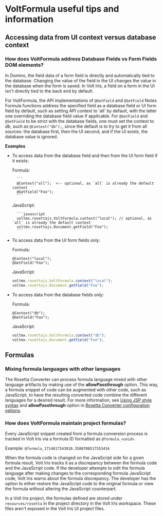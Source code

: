 # VoltFormula useful tips and information 

## Accessing data from UI context versus database context

### How does VoltFormula address Database Fields vs Form Fields DOM elements?

In Domino, the field data of a form field is directly and automatically tied to the database. Changing the value of the field in the UI changes the value in the database when the form is saved. In Volt Iris, a field on a form in the UI isn't directly tied to the back end by default.

For VoltFormula, the API implementations of `@GetField` and `@SetField` Notes Formula functions address the specified field as a database field or UI form field by default, such as setting API context to 'all' by default, with the latter one overriding the database field value if applicable. For `@GetField` and `@SetField` to be strict with the database fields, one must set the context to *db*, such as `@Context("db");`, since the default is to try to get it from all sources: the database first, then the UI second, and if the UI exists, the database value is ignored.

**Examples**

- To access data from the database field and then from the UI form field if it exists:

    Formula:

        ```
        @Context("all");  <-- optional, as `all` is already the default context
        @GetField("Foo");
        ```
    JavaScript:

        ```javascript
        voltmx.rosettajs.VoltFormula.context("local"); // optional, as `all` is already the default context
        voltmx.rosettajs.Document.getField("Foo");
        ```

- To access data from the UI form fields only:

    Formula:

    ```
    @Context("local");
    @GetField("Foo");
    ```

    JavaScript:

    ```javascript
    voltmx.rosettajs.VoltFormula.context("local");
    voltmx.rosettajs.Document.getField("Foo");
    ```

- To access data from the database fields only:

    Formula:

    ```
    @Context("db");
    @GetField("Foo");
    ```
    
    JavaScript:

    ```javascript
    voltmx.rosettajs.VoltFormula.context("db");
    voltmx.rosettajs.Document.getField("Foo");
    ```

## Formulas

### Mixing formula languages with other languages

The Rosetta Converter can process formula language mixed with other language artifacts by making use of the **allowPassthrough** option. This way, a formula snippet of code can be augmented with other code, such as JavaScript, to have the resulting converted code combine the different languages for a desired result. For more information, see [Using JSP style syntax](declvariables.md#using-jsp-style-syntax) and **allowPassthrough** option in [Rosetta Converter configuration options](rosettaconverterconfig.md#configuration-options).

### How does VoltFormula maintain project formulas?

Every JavaScript snippet created from a formula conversion process is tracked in Volt Iris via a formula ID formatted as `@formula_<unid>`.

Example: `@formula_1714617343910.3508708517553434`

When the formula code is changed on the JavaScript side for a given formula result, Volt Iris tracks it as a discrepancy between the formula code and the JavaScript code. If the developer attempts to edit the formula language after making changes to the corresponding formula JavaScript code, Volt Iris warns about the formula discrepancy. The developer has the option to either restore the JavaScript code to the original formula or view the formula without altering the JavaScript counterpart.

In a Volt Iris project, the formulas defined are stored under `resources/rosetta` in the project directory in the Volt Iris workspace. These files aren't exposed in the Volt Iris UI project files.